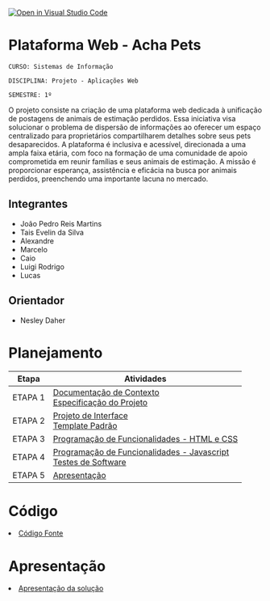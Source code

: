 [![Open in Visual Studio Code](https://classroom.github.com/assets/open-in-vscode-718a45dd9cf7e7f842a935f5ebbe5719a5e09af4491e668f4dbf3b35d5cca122.svg)](https://classroom.github.com/online_ide?assignment_repo_id=12239628&assignment_repo_type=AssignmentRepo)
# Plataforma Web - Acha Pets

`CURSO: Sistemas de Informação`

`DISCIPLINA: Projeto - Aplicações Web`

`SEMESTRE: 1º`

O projeto consiste na criação de uma plataforma web
dedicada à unificação de postagens de animais de estimação
perdidos. Essa iniciativa visa solucionar o problema de
dispersão de informações ao oferecer um espaço centralizado
para proprietários compartilharem detalhes sobre seus pets
desaparecidos.
A plataforma é inclusiva e acessível, direcionada a uma
ampla faixa etária, com foco na formação de uma comunidade de
apoio comprometida em reunir famílias e seus animais de
estimação. A missão é proporcionar esperança, assistência e
eficácia na busca por animais perdidos, preenchendo uma
importante lacuna no mercado.

## Integrantes

* João Pedro Reis Martins
* Tais Evelin da Silva
* Alexandre
* Marcelo
* Caio
* Luigi Rodrigo
* Lucas

## Orientador

* Nesley Daher

# Planejamento

| Etapa         | Atividades |
|  :----:   | ----------- |
| ETAPA 1         |[Documentação de Contexto](docs/context.md) <br> [Especificação do Projeto](docs/especification.md) |
| ETAPA 2         |[Projeto de Interface](docs/interface.md) <br> [Template Padrão](docs/template.md) |
| ETAPA 3         |[Programação de Funcionalidades - HTML e CSS](docs/development.md) |
| ETAPA 4        |[Programação de Funcionalidades - Javascript](docs/development.md) <br> [Testes de Software ](docs/tests.md) |
| ETAPA 5         | [Apresentação](presentation/README.md) |

# Código

<li><a href="src/README.md"> Código Fonte</a></li>

# Apresentação

<li><a href="presentation/README.md"> Apresentação da solução</a></li>
